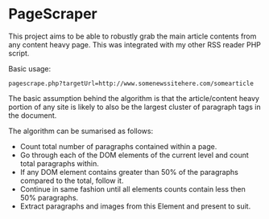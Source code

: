 # PageScraper
This project aims to be able to robustly grab the main article contents from any content heavy page. This was integrated with my other RSS reader PHP script.

Basic usage:

```
pagescrape.php?targetUrl=http://www.somenewssitehere.com/somearticle 
```


The basic assumption behind the algorithm is that the article/content heavy portion of any site is likely to also be the largest cluster of paragraph tags in the document.

The algorithm can be sumarised as follows:
<ul>
<li>Count total number of paragraphs contained within a page.</li>
<li>Go through each of the DOM elements of the current level and count total paragraphs within.</li>
<li>If any DOM element contains greater than 50% of the paragraphs compared to the total, follow it.</li>
<li>Continue in same fashion until all elements counts contain less then 50% paragraphs.</li>
<li>Extract paragraphs and images from this Element and present to suit.</li>
</ul>
